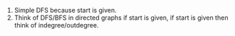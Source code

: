 1. Simple DFS because start is given.
2. Think of DFS/BFS in directed graphs if start is given, if start is given then think of indegree/outdegree.